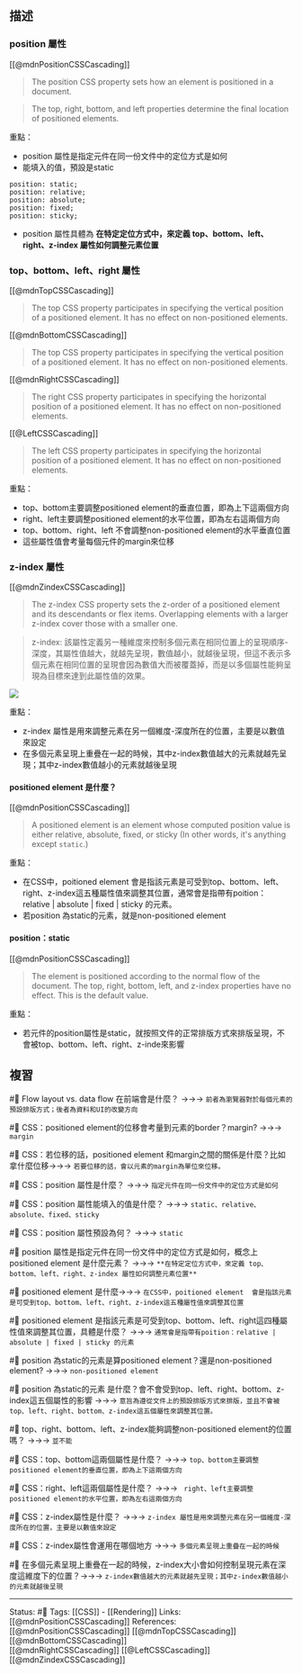 ## 描述


### position 屬性
[[@mdnPositionCSSCascading]]
> The position CSS property sets how an element is positioned in a document. 

> The top, right, bottom, and left properties determine the final location of positioned elements.

重點：
- position 屬性是指定元件在同一份文件中的定位方式是如何
- 能填入的值，預設是static
```
position: static;
position: relative;
position: absolute;
position: fixed;
position: sticky;
```
- position 屬性具體為 **在特定定位方式中，來定義 top、bottom、left、right、z-index 屬性如何調整元素位置**

### top、bottom、left、right 屬性
[[@mdnTopCSSCascading]]
> The top CSS property participates in specifying the vertical position of a positioned element. It has no effect on non-positioned elements.

[[@mdnBottomCSSCascading]]  
> The top CSS property participates in specifying the vertical position of a positioned element. It has no effect on non-positioned elements.

[[@mdnRightCSSCascading]]
> The right CSS property participates in specifying the horizontal position of a positioned element. It has no effect on non-positioned elements.

[[@LeftCSSCascading]]
> The left CSS property participates in specifying the horizontal position of a positioned element. It has no effect on non-positioned elements.

重點：
- top、bottom主要調整positioned element的垂直位置，即為上下這兩個方向
- right、left主要調整positioned element的水平位置，即為左右這兩個方向
- top、bottom、right、left 不會調整non-positioned element的水平垂直位置
- 這些屬性值會考量每個元件的margin來位移

### z-index  屬性
[[@mdnZindexCSSCascading]]
> The z-index CSS property sets the z-order of a positioned element and its descendants or flex items. Overlapping elements with a larger z-index cover those with a smaller one.

> z-index: 該屬性定義另一種維度來控制多個元素在相同位置上的呈現順序-深度，其屬性值越大，就越先呈現，數值越小，就越後呈現，但這不表示多個元素在相同位置的呈現會因為數值大而被覆蓋掉，而是以多個屬性能夠呈現為目標來達到此屬性值的效果。

  

![](https://res.cloudinary.com/dqfxgtyoi/image/upload/v1629726946/blog/htmlPosition/zIndexFromAC_vhpa0z.png)

  

重點：
- z-index 屬性是用來調整元素在另一個維度-深度所在的位置，主要是以數值來設定
- 在多個元素呈現上重疊在一起的時候，其中z-index數值越大的元素就越先呈現；其中z-index數值越小的元素就越後呈現


#### positioned element 是什麼？
[[@mdnPositionCSSCascading]]
> A positioned element is an element whose computed position value is either relative, absolute, fixed, or sticky (In other words, it's anything except `static`.)

重點：
- 在CSS中，poitioned element  會是指該元素是可受到top、bottom、left、right、z-index這五種屬性值來調整其位置，通常會是指帶有poition：relative | absolute | fixed | sticky 的元素。
- 若position 為static的元素，就是non-positioned element


#### position：static
[[@mdnPositionCSSCascading]]
> The element is positioned according to the normal flow of the document. The top, right, bottom, left, and z-index properties have no effect. This is the default value.


重點：
- 若元件的position屬性是static，就按照文件的正常排版方式來排版呈現，不會被top、bottom、left、right、z-inde來影響

## 複習

#🧠 Flow layout vs. data flow 在前端會是什麼？ ->->-> `前者為瀏覽器對於每個元素的預設排版方式；後者為資料和UI的改變方向`
<!--SR:!2022-10-24,14,249-->

#🧠 CSS：positioned element的位移會考量到元素的border？margin? ->->-> `margin`
<!--SR:!2022-12-23,66,250-->

#🧠 CSS：若位移的話，positioned element 和margin之間的關係是什麼？比如拿什麼位移->->-> `若要位移的話，會以元素的margin為單位來位移。`
<!--SR:!2022-10-20,28,250-->

#🧠 CSS：position 屬性是什麼？ ->->-> `指定元件在同一份文件中的定位方式是如何`
<!--SR:!2022-12-29,71,250-->

#🧠 CSS：position 屬性能填入的值是什麼？ ->->-> `static、relative、absolute、fixed、sticky`
<!--SR:!2023-01-01,74,250-->

#🧠 CSS：position 屬性預設為何？ ->->-> `static`
<!--SR:!2022-12-30,72,250-->

#🧠 position 屬性是指定元件在同一份文件中的定位方式是如何，概念上positioned element 是什麼元素？ ->->-> `**在特定定位方式中，來定義 top、bottom、left、right、z-index 屬性如何調整元素位置**`
<!--SR:!2022-11-20,42,249-->


#🧠 positioned element 是什麼->->-> `在CSS中，poitioned element  會是指該元素是可受到top、bottom、left、right、z-index這五種屬性值來調整其位置`
<!--SR:!2023-01-01,74,250-->

#🧠 positioned element 是指該元素是可受到top、bottom、left、right這四種屬性值來調整其位置，具體是什麼？ ->->-> `通常會是指帶有poition：relative | absolute | fixed | sticky 的元素`
<!--SR:!2022-11-01,31,230-->

#🧠 position 為static的元素是算positioned element？還是non-positioned element?  ->->-> `non-positioned element`
<!--SR:!2022-12-28,70,250-->

#🧠 position 為static的元素 是什麼？會不會受到top、left、right、bottom、z-index這五個屬性的影響 ->->-> `意旨為遵從文件上的預設排版方式來排版，並且不會被top、left、right、bottom、z-index這五個屬性來調整其位置。`
<!--SR:!2023-01-01,74,250-->

#🧠 top、right、bottom、left、z-index能夠調整non-positioned element的位置嗎？ ->->-> `並不能`
<!--SR:!2022-12-25,68,250-->

#🧠 CSS：top、bottom這兩個屬性是什麼？ ->->-> `top、bottom主要調整positioned element的垂直位置，即為上下這兩個方向`
<!--SR:!2022-12-31,73,250-->

#🧠 CSS：right、left這兩個屬性是什麼？ ->->-> ` right、left主要調整positioned element的水平位置，即為左右這兩個方向`
<!--SR:!2022-12-27,70,250-->


#🧠 CSS：z-index屬性是什麼？ ->->-> `z-index 屬性是用來調整元素在另一個維度-深度所在的位置，主要是以數值來設定`
<!--SR:!2023-01-01,74,250-->

#🧠 CSS：z-index屬性會運用在哪個地方 ->->-> `多個元素呈現上重疊在一起的時候`
<!--SR:!2023-01-01,74,250-->

#🧠 在多個元素呈現上重疊在一起的時候，z-index大小會如何控制呈現元素在深度這維度下的位置？->->-> `z-index數值越大的元素就越先呈現；其中z-index數值越小的元素就越後呈現`
<!--SR:!2022-12-26,69,250-->


---
Status: #🌱 
Tags:
[[CSS]] - [[Rendering]]
Links:
[[@mdnPositionCSSCascading]]
References:
[[@mdnPositionCSSCascading]]
[[@mdnTopCSSCascading]]
[[@mdnBottomCSSCascading]]  
[[@mdnRightCSSCascading]]
[[@LeftCSSCascading]]
[[@mdnZindexCSSCascading]]

